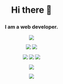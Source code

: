 <h1 align="center">Hi there 👋</p>

<h3 align="center">I am a web developer.</h3>

<p align="center"><a href="https://www.linkedin.com/in/fernanda-lima-kagami-94b60b229/">
<img src="https://img.shields.io/badge/LinkedIn-0077B5?style=for-the-badge&logo=linkedin&logoColor=white"/>
</a>
</p>

<p align="center">
<img src="https://img.shields.io/badge/HTML5-E34F26?style=for-the-badge&logo=html5&logoColor=white"/>
<img src="https://img.shields.io/badge/CSS3-1572B6?style=for-the-badge&logo=css3&logoColor=white"/>
</p>

<p align="center">
<img src="https://img.shields.io/badge/JavaScript-323330?style=for-the-badge&logo=javascript&logoColor=F7DF1E"/>
<img src="https://img.shields.io/badge/TypeScript-007ACC?style=for-the-badge&logo=typescript&logoColor=white"/>
<img src="https://img.shields.io/badge/React-20232A?style=for-the-badge&logo=react&logoColor=61DAFB"/>
</p>

<p align="center">
<img src="https://img.shields.io/badge/Ruby_on_Rails-CC0000?style=for-the-badge&logo=ruby-on-rails&logoColor=white"/>
</p>

<p align="center">
<img src="https://github-readme-stats.vercel.app/api?username=fernandakagami&theme=synthwave"/>
</p>

<!--
Here are some ideas to get you started:

- 🔭 I’m currently working on ...
- 🌱 I’m currently learning ...
- 👯 I’m looking to collaborate on ...
- 🤔 I’m looking for help with ...
- 💬 Ask me about ...
- 📫 How to reach me: ...
- 😄 Pronouns: ...
- ⚡ Fun fact: ...
-->
